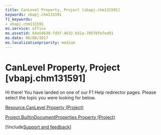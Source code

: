 ```yaml
---
title: CanLevel Property, Project [vbapj.chm131591]
keywords: vbapj.chm131591
f1_keywords:
- vbapj.chm131591
ms.service: office
ms.assetid: 64a54630-fd5f-4b32-b31a-705f8fe7ed91
ms.date: 06/08/2017
ms.localizationpriority: medium
---
```



# CanLevel Property, Project [vbapj.chm131591]

Hi there! You have landed on one of our F1 Help redirector pages. Please select the topic you were looking for below.

[Resource.CanLevel Property (Project)](https://msdn.microsoft.com/library/21d1f14d-4d53-21b4-a164-cf6ab9e2cf98%28Office.15%29.aspx)

[Project.BuiltinDocumentProperties Property (Project)](https://msdn.microsoft.com/library/7922b8e8-d2a9-be77-b1e5-e33d4a37887c%28Office.15%29.aspx)

[!include[Support and feedback](~/includes/feedback-boilerplate.md)]
